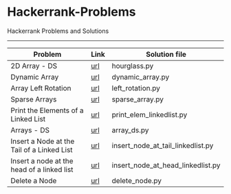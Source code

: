 # Hackerrank-Problems
Hackerrank Problems and Solutions

--------------------------------------------------------------------------------------------------------------------
| Problem         |  Link                                                         |  Solution file                    |
|----------------|---------------------------------------------------------------|------------------------------------|
| 2D Array - DS   | [url](https://www.hackerrank.com/challenges/2d-array/problem) | hourglass.py                      |
| Dynamic Array   | [url](https://www.hackerrank.com/challenges/dynamic-array/problem) | dynamic_array.py             |
| Array Left Rotation | [url](https://www.hackerrank.com/challenges/array-left-rotation/problem) | left_rotation.py   |
| Sparse Arrays     | [url](https://www.hackerrank.com/challenges/sparse-arrays/problem)  | sparse_array.py           |
| Print the Elements of a Linked List | [url](https://www.hackerrank.com/challenges/print-the-elements-of-a-linked-list/problem) | print_elem_linkedlist.py|
| Arrays - DS  | [url](https://www.hackerrank.com/challenges/arrays-ds/problem)  | array_ds.py |
| Insert a Node at the Tail of a Linked List | [url](https://www.hackerrank.com/challenges/insert-a-node-at-the-tail-of-a-linked-list/problem) | insert_node_at_tail_linkedlist.py  |
| Insert a node at the head of a linked list  | [url](https://www.hackerrank.com/challenges/insert-a-node-at-the-head-of-a-linked-list/problem) | insert_node_at_head_linkedlist.py  |
| Delete a Node | [url](https://www.hackerrank.com/challenges/delete-a-node-from-a-linked-list/problem)  | delete_node.py |
